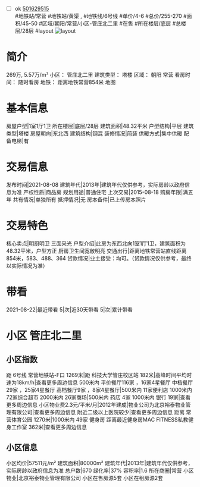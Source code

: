 - [ ] ok [501629515](https://bj.5i5j.com/ershoufang/501629515.html)  
 #地铁站/常营 #地铁站/黄渠 ,  #地铁线/6号线
#单价/4-6 #总价/255-270 #面积/45-50   #区域/朝阳/常营/小区-管庄北二里 #在售 #所在楼层/底层 #总楼层/28层 #layout 
![layout](http://image2a.5i5j.com/bdir/layout/308857.jpg_P5.jpg) 
# 简介 
 269万,  5.57万/m² 
小区： 管庄北二里
建筑类型： 塔楼
区域： 朝阳 常营
看房时间： 随时看房
地铁： 距离地铁常营854米 地图
# 基本信息 
 房屋户型|1室1厅1卫
所在楼层|底层/28层
建筑面积|48.32平米
户型结构|平层
建筑类型|塔楼
房屋朝向|东北西
建筑结构|钢混
装修情况|简装
供暖方式|集中供暖
配备电梯|有
# 交易信息 
 发布时间|2021-08-08
建筑年代|2013年|建筑年代仅供参考，实际房龄以政府信息为准
产权性质|商品房
规划用途|普通住宅
上次交易|2015-08-18
购房年限|满五年
共有情况|单独所有
抵押情况|无
房本备件|已上传房本照片
# 交易特色 
 核心卖点|明厨明卫 三面采光
户型介绍|此房为东西北向1室1厅1卫，建筑面积为48.32平米，户型方正 厨房卫生间宽敞明亮
交通出行|距离地铁常营站直线距离854米，583、488、364
贷款情况|业主接受：均可。（贷款情况仅供参考，最终以实际情况为准）
# 带看 
 2021-08-22|最近带看	 5|次|近30天带看	 5|次|累计带看
# 小区 管庄北二里
## 小区指数 
 距 6号线 常营地铁站-F口 1269米|距 科技大学管庄校区站 182米|高峰时间平均时速为18km/h|查看更多周边信息
500米内 平价餐厅116家 ，16家4星餐厅
中档餐厅29家 ，25家4星餐厅
高档餐厅9家 ，8家4星餐厅|500米内 11家便利店
1000米内 72家综合超市
2000米内 26家商场|500米内 药店 4家
1000米内 银行 19家|查看更多周边信息
小区物业费2.3元/平米/月|2012年建成|物业公司为北京裕泰物业管理有限公司|查看更多周边信息
附近二级以上医院较少|查看更多周边信息
距离 常营体育公园 1270米|1000米内 49家 健身房
距离最近健身房MAC FITNESS私教健身工作室 362米|查看更多周边信息
## 小区信息 
 小区均价|57511元/m²
建筑面积|80000m²
建筑年代|2013年|建筑年代仅供参考，实际房龄以政府信息为准
总户数|670
绿化率|37%
容积率|1.6
所在商圈|常营
小区物业|北京裕泰物业管理有限公司
小区在售房源5套
小区在租房源2套
